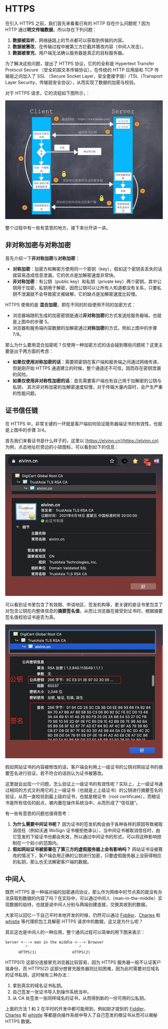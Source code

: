 # HTTPS

在引入 HTTPS 之前，我们首先来看看已有的 HTTP 存在什么问题呢？因为 HTTP 通过**明文传输数据**，所以存在下列问题：

1. **数据被监听**，网络链路上的节点都可以获取到传输的内容。
2. **数据被篡改**，在传输过程中被第三方拦截并篡改内容（中间人攻击）。
3. **数据被冒充**，用户端无法确认服务器是真正的目标服务器。

为了解决这些问题，提出了 HTTPS 协议，它的的全称是 Hypertext Transfer Protocol Secure （安全的超文本传输协议），在传统的 HTTP 应用层和 TCP 传输层之间加入了 SSL （Secure Socket Layer，安全套接字层）/TSL（Transport Layer Security，传输层安全协议），从而实现了数据的加密与校验。

对于 HTTPS 请求，它的流程如下图所示，：

![HTTPS 请求流程](./public/https.png)

整个过程中有一些有意思的地方，接下来分开讲一讲。

## 非对称加密与对称加密

首先介绍一下**非对称加密**与**对称加密**：

- **对称加密**：加密方和解密方使用同一个密钥（key），假如这个密钥丢丢失的话就容易造成信息泄漏，它的优点是加解密速度非常快。
- **非对称加密**：有公钥（public key）和私钥（private key）两个密钥，其中公钥用于加密，私钥用于解密，因而公钥可以让所有人知道都没有关系，只要私钥不泄漏就不会导致密文被破解，它的缺点是加解密速度比较慢。

HTTPS 使用的是 **混合加密**，即在不同的阶段使用不同的加密方式：

- 浏览器端随机生成的加密密钥是通过**非对称加密**的方式发送给服务器端，也就是上图中的步骤 5。
- 浏览器和服务端内容数据的加解密通过**对称加密**的方式，例如上图中的步骤 7/8。

那么为什么要用混合加密呢？仅使用一种加密方式的话会碰到哪些问题呢？这里主要是出于两方面的考虑：

- **如果仅使用对称加密的话**：需要把密钥在客户端和服务端之间通过网络传递，但是刚开始 HTTPS 通道建立的时候，整个通道还不可信，因而存在密钥泄漏的风险。 
- **如果仅使用非对称性加密的话**：首先需要客户端也有自己用于加解密的公钥与私钥， 其次非对称加密的加解密速度较慢，对于传输大量内容时，会产生严重的性能问题。

## 证书信任链

在 HTTPS 中，非常关键的一环就是客户端如何验证服务器端证书的有效性，也就是上图中的步骤 3/4。

首先我们来看证书是什么样子的，这里以 [https://elvinn.cn](https://elvinn.cn) 为例，点击地址栏旁边的小锁图标，可以看到如下的信息：

![HTTPS 证书](./public/https-certificate.png)

可以看到证书里包含了有效期、申请地区、签发机构等，更关键的是证书里包含了对包含公钥在内整体信息的**摘要签名值**，从而让浏览器在接受到证书时，根据摘要签名值校验证书是否为真。

![HTTPS 证书签名](./public/https-certificate-sign.png)

假如网站证书的内容被修改的话，客户端会利用上一级证书的公钥对网站证书的摘要签名进行验证，若不符合的话则认为证书被篡改。

这里就会出现一个问题，怎么验证上一级证书的有效性呢？实际上，上一级证书通过相同的方式又利用它的上一级证书（也就是上上级证书）的公钥进行摘要签名的验证，从而一直校验到最上级的证书，也就是根证书（root certificate），而根证书是所有信任的起点，被内置在操作系统当中，从而形成了“信任链”。

有一些有意思的问题也值得思考：

1. **为什么需要中间证书呢？** 因为证书的签发机构会由于各种各样的原因导致被取消信任（例如沃通 WoSign 证书被拒绝承认），当中间证书被取消信任时，由它签发的下级证书也都会失效，所以通过中间证书的形式，可以将这种影响控制在一个较小的范围内。
2. **假如网站证书被部署在了第三方的虚假服务器上会有影响吗？** 网站证书没被篡改的情况下，客户端会用正确的公钥进行加密，只要虚假服务器上没获得相应的私钥，那么也无法解密客户端的数据。

## 中间人

既然 HTTPS 是一种端对端的加密通讯协议，那么作为网络中的节点真的就没有办法获取到数据的内容了吗？在实际中，可以通过中间人（man-in-the-middle）实现数据的劫持，也就是说中间人分别与两端创建连接，交换其收到的数据。

大家可以回忆一下自己平时本地开发的时候，仍然可以通过 [Fiddler](https://www.telerik.com/fiddler)、[Charles](https://www.charlesproxy.com/) 和 [whistle](https://github.com/avwo/whistle/) 等代理抓包工具解密 HTTPS 请求中的数据，这又是为什么呢？

其实这也是中间人的一种应用，整个通讯过程可以简单的用下图来表示：

```
Server <---> man in the middle <---> Browser
         ^                       ^
      HTTPS(1)                HTTPS(2)
```

HTTPS(1) 这部分连接冒充浏览器比较容易，因为 HTTPS 服务器一般不认证客户端身份，而 HTTPS(2) 这部分想冒充服务器则比较困难，因为此时需要对应域名的证书私钥，这时候有三种办法：

1. 拿到真实的域名证书私钥。
3. 自己签发一张证书导入到操作系统当中。
2. 从 CA 处签发一张同样域名的证书，从而得到新的一份可用的公私钥。

上面的方法 1 和 2 在平时的开发中都可能用到，例如刚才提到的 [Fiddler](https://www.telerik.com/fiddler)、[Charles](https://www.charlesproxy.com/) 和 [whistle](https://github.com/avwo/whistle/) 等都是向操作系统中导入了自己签发的根证书从而可以揭秘 HTTPS 数据。

<Vssue title="HTTPS" />

